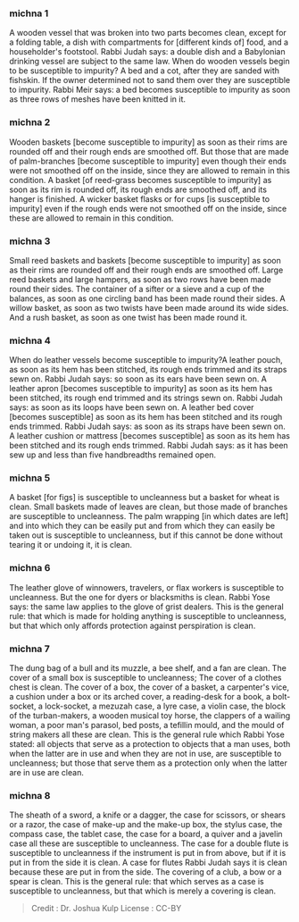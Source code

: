
### michna 1
A wooden vessel that was broken into two parts becomes clean, except for a folding table, a dish with compartments for [different kinds of] food, and a householder's footstool. Rabbi Judah says: a double dish and a Babylonian drinking vessel are subject to the same law. When do wooden vessels begin to be susceptible to impurity? A bed and a cot, after they are sanded with fishskin. If the owner determined not to sand them over they are susceptible to impurity. Rabbi Meir says: a bed becomes susceptible to impurity as soon as three rows of meshes have been knitted in it.

### michna 2
Wooden baskets [become susceptible to impurity] as soon as their rims are rounded off and their rough ends are smoothed off. But those that are made of palm-branches [become susceptible to impurity] even though their ends were not smoothed off on the inside, since they are allowed to remain in this condition. A basket [of reed-grass becomes susceptible to impurity] as soon as its rim is rounded off, its rough ends are smoothed off, and its hanger is finished. A wicker basket flasks or for cups [is susceptible to impurity] even if the rough ends were not smoothed off on the inside, since these are allowed to remain in this condition.

### michna 3
Small reed baskets and baskets [become susceptible to impurity] as soon as their rims are rounded off and their rough ends are smoothed off. Large reed baskets and large hampers, as soon as two rows have been made round their sides. The container of a sifter or a sieve and a cup of the balances, as soon as one circling band has been made round their sides. A willow basket, as soon as two twists have been made around its wide sides. And a rush basket, as soon as one twist has been made round it.

### michna 4
When do leather vessels become susceptible to impurity?A leather pouch, as soon as its hem has been stitched, its rough ends trimmed and its straps sewn on. Rabbi Judah says: so soon as its ears have been sewn on. A leather apron  [becomes susceptible to  impurity] as soon as its hem has been stitched, its rough end trimmed and its strings sewn on. Rabbi Judah says: as soon as its loops  have been sewn on. A leather bed cover [becomes susceptible] as soon as its hem has been stitched and its rough ends trimmed. Rabbi Judah says:  as soon as its straps have been sewn on. A leather cushion or mattress [becomes susceptible] as soon as its hem has been stitched  and its rough ends trimmed. Rabbi Judah says: as it has been sew up and less than five handbreadths remained open.

### michna 5
A basket [for figs] is susceptible to uncleanness but a basket for wheat is clean. Small baskets made of leaves are clean, but those made of branches are susceptible to uncleanness. The palm wrapping [in which dates are left] and into which they can be easily put     and from which they can easily be taken out is susceptible to uncleanness, but if this cannot be done without tearing it or undoing it, it is clean.

### michna 6
The leather glove of winnowers, travelers, or flax workers is susceptible to uncleanness. But the one for dyers or blacksmiths is clean. Rabbi Yose says: the same law applies to the glove of grist dealers. This is the general rule: that which is made for holding anything is susceptible to uncleanness, but that which only affords protection against perspiration is clean.

### michna 7
The dung bag of a bull and its muzzle, a bee shelf, and a fan are clean. The cover of a small box is susceptible to uncleanness; The cover of a clothes chest is clean. The cover of a box, the cover of a basket, a carpenter's vice, a cushion under a box     or its arched cover, a reading-desk for a book, a bolt-socket, a lock-socket, a mezuzah case, a lyre case, a violin case, the block of the turban-makers, a wooden musical toy horse, the clappers of a wailing woman, a poor man's parasol,  bed posts, a tefillin mould, and the mould of string makers   all these are clean. This is the general rule which Rabbi Yose stated: all objects that serve as a protection to objects that a man uses, both when the latter are in use and when they are not in use, are susceptible to uncleanness; but those that serve them as a  protection only when the latter are in use are clean.

### michna 8
The sheath of a sword, a knife or a dagger, the case for scissors, or shears or a razor, the case of make-up and the make-up box, the stylus case, the compass case, the tablet case, the case for a board,  a quiver and a javelin case     all these are susceptible to  uncleanness. The case for a double flute is susceptible to uncleanness if the instrument is put in from above, but if it is put in from the side it is clean. A case for flutes Rabbi Judah says it is clean because these are put in from the side. The covering of a club, a bow or a spear is clean. This is the general rule: that which serves as a case is susceptible to uncleanness, but that which is merely a covering is clean.

>Credit : Dr. Joshua Kulp
>License : CC-BY